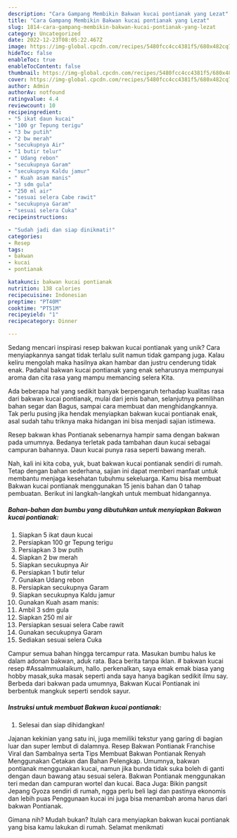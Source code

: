 ```yaml
---
description: "Cara Gampang Membikin Bakwan kucai pontianak yang Lezat"
title: "Cara Gampang Membikin Bakwan kucai pontianak yang Lezat"
slug: 1814-cara-gampang-membikin-bakwan-kucai-pontianak-yang-lezat
category: Uncategorized
date: 2022-12-23T08:05:22.467Z
image: https://img-global.cpcdn.com/recipes/5480fcc4cc4381f5/680x482cq70/bakwan-kucai-pontianak-foto-resep-utama.jpg
hideToc: false
enableToc: true
enableTocContent: false
thumbnail: https://img-global.cpcdn.com/recipes/5480fcc4cc4381f5/680x482cq70/bakwan-kucai-pontianak-foto-resep-utama.jpg
cover: https://img-global.cpcdn.com/recipes/5480fcc4cc4381f5/680x482cq70/bakwan-kucai-pontianak-foto-resep-utama.jpg
author: Admin
authorAv: notfound
ratingvalue: 4.4
reviewcount: 10
recipeingredient:
- "5 ikat daun kucai"
- "100 gr Tepung terigu"
- "3 bw putih"
- "2 bw merah"
- "secukupnya Air"
- "1 butir telur"
- " Udang rebon"
- "secukupnya Garam"
- "secukupnya Kaldu jamur"
- " Kuah asam manis"
- "3 sdm gula"
- "250 ml air"
- "sesuai selera Cabe rawit"
- "secukupnya Garam"
- "sesuai selera Cuka"
recipeinstructions:

- "Sudah jadi dan siap dinikmati!"
categories:
- Resep
tags:
- bakwan
- kucai
- pontianak

katakunci: bakwan kucai pontianak 
nutrition: 138 calories
recipecuisine: Indonesian
preptime: "PT40M"
cooktime: "PT51M"
recipeyield: "1"
recipecategory: Dinner

---
```





Sedang mencari inspirasi resep bakwan kucai pontianak yang unik? Cara menyiapkannya sangat tidak terlalu sulit namun tidak gampang juga. Kalau keliru mengolah maka hasilnya akan hambar dan justru cenderung tidak enak. Padahal bakwan kucai pontianak yang enak seharusnya mempunyai aroma dan cita rasa yang mampu memancing selera Kita.





Ada beberapa hal yang sedikit banyak berpengaruh terhadap kualitas rasa dari bakwan kucai pontianak, mulai dari jenis bahan, selanjutnya pemilihan bahan segar dan Bagus, sampai cara membuat dan menghidangkannya. Tak perlu pusing jika hendak menyiapkan bakwan kucai pontianak enak,      asal sudah tahu triknya maka hidangan ini bisa menjadi sajian istimewa.














Resep bakwan khas Pontianak sebenarnya hampir sama dengan bakwan pada umumnya. Bedanya terletak pada tambahan daun kucai sebagai campuran bahannya. Daun kucai punya rasa seperti bawang merah.






Nah, kali ini kita coba, yuk, buat bakwan kucai pontianak sendiri di rumah. Tetap dengan bahan sederhana, sajian ini dapat memberi manfaat untuk membantu menjaga kesehatan tubuhmu sekeluarga. Kamu bisa membuat Bakwan kucai pontianak menggunakan 15 jenis bahan dan 0 tahap pembuatan. Berikut ini langkah-langkah untuk membuat hidangannya.

<!--inarticleads1-->

##### Bahan-bahan dan bumbu yang dibutuhkan untuk menyiapkan Bakwan kucai pontianak:

1. Siapkan 5 ikat daun kucai
1. Persiapkan 100 gr Tepung terigu
1. Persiapkan 3 bw putih
1. Siapkan 2 bw merah
1. Siapkan secukupnya Air
1. Persiapkan 1 butir telur
1. Gunakan  Udang rebon
1. Persiapkan secukupnya Garam
1. Siapkan secukupnya Kaldu jamur
1. Gunakan  Kuah asam manis:
1. Ambil 3 sdm gula
1. Siapkan 250 ml air
1. Persiapkan sesuai selera Cabe rawit
1. Gunakan secukupnya Garam
1. Sediakan sesuai selera Cuka


Campur semua bahan hingga tercampur rata. Masukan bumbu halus ke dalam adonan bakwan, aduk rata. Baca berita tanpa iklan. # bakwan kucai resep #Assalmmualaikum, hallo. perkenalkan, saya emak emak biasa yang hobby masak,suka masak seperti anda saya hanya bagikan sedikit ilmu say. Berbeda dari bakwan pada umumnya, Bakwan Kucai Pontianak ini berbentuk mangkuk seperti sendok sayur. 

<!--inarticleads2-->

##### Instruksi untuk membuat Bakwan kucai pontianak:


1. Selesai dan siap dihidangkan!

Jajanan kekinian yang satu ini, juga memiliki tekstur yang garing di bagian luar dan super lembut di dalamnya. Resep Bakwan Pontianak Franchise Viral dan Sambalnya serta Tips Membuat Bakwan Pontianak Renyah Menggunakan Cetakan dan Bahan Pelengkap. Umumnya, bakwan pontianak menggunakan kucai, namun jika bunda tidak suka boleh di ganti dengan daun bawang atau sesuai selera. Bakwan Pontianak menggunakan teri medan dan campuran wortel dan kucai. Baca Juga: Bikin pangsit Jepang Gyoza sendiri di rumah, ngga perlu beli lagi dan pastinya ekonomis dan lebih puas Penggunaan kucai ini juga bisa menambah aroma harus dari bakwan Pontianak. 

Gimana nih? Mudah bukan? Itulah cara menyiapkan bakwan kucai pontianak yang bisa kamu lakukan di rumah. Selamat menikmati
